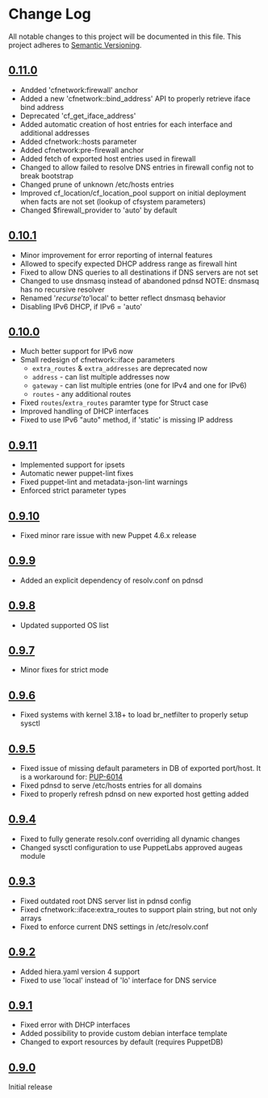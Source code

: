 # Change Log

All notable changes to this project will be documented in this file. This
project adheres to [Semantic Versioning](http://semver.org/).

## [0.11.0]
- Andded 'cfnetwork:firewall' anchor
- Added a new 'cfnetwork::bind_address' API to properly retrieve iface bind address
- Deprecated 'cf_get_iface_address'
- Added automatic creation of host entries for each interface and additional addresses
- Added cfnetwork::hosts parameter
- Added cfnetwork:pre-firewall anchor
- Added fetch of exported host entries used in firewall
- Changed to allow failed to resolve DNS entries in firewall config
    not to break bootstrap
- Changed prune of unknown /etc/hosts entries
- Improved cf_location/cf_location_pool support on initial deployment
    when facts are not set (lookup of cfsystem parameters)
- Changed $firewall_provider to 'auto' by default

## [0.10.1]
- Minor improvement for error reporting of internal features
- Allowed to specify expected DHCP address range as firewall hint
- Fixed to allow DNS queries to all destinations if DNS servers are not set
- Changed to use dnsmasq instead of abandoned pdnsd
    NOTE: dnsmasq has no recursive resolver
- Renamed '$recurse' to '$local' to better reflect dnsmasq behavior
- Disabling IPv6 DHCP, if IPv6 = 'auto'

## [0.10.0]
- Much better support for IPv6 now
- Small redesign of cfnetwork::iface parameters
    - `extra_routes` & `extra_addresses` are deprecated now
    - `address` - can list multiple addresses now
    - `gateway` - can list multiple entries (one for IPv4 and one for IPv6)
    - `routes` - any additional routes
- Fixed `routes`/`extra_routes` paramter type for Struct case
- Improved handling of DHCP interfaces
- Fixed to use IPv6 "auto" method, if 'static' is missing IP address

## [0.9.11]
- Implemented support for ipsets
- Automatic newer puppet-lint fixes
- Fixed puppet-lint and metadata-json-lint warnings
- Enforced strict parameter types

## [0.9.10]
- Fixed minor rare issue with new Puppet 4.6.x release

## [0.9.9]
- Added an explicit dependency of resolv.conf on pdnsd

## [0.9.8]
- Updated supported OS list

## [0.9.7]

- Minor fixes for strict mode

## [0.9.6]

- Fixed systems with kernel 3.18+ to load br_netfilter to properly setup sysctl

## [0.9.5]

- Fixed issue of missing default parameters in DB of exported port/host.
   It is a workaround for: [PUP-6014](https://tickets.puppetlabs.com/browse/PUP-6014)
- Fixed pdnsd to serve /etc/hosts entries for all domains
- Fixed to properly refresh pdnsd on new exported host getting added

## [0.9.4]

- Fixed to fully generate resolv.conf overriding all dynamic changes
- Changed sysctl configuration to use PuppetLabs approved augeas module

## [0.9.3]

- Fixed outdated root DNS server list in pdnsd config
- Fixed cfnetwork::iface:extra_routes to support plain string, but not only arrays
- Fixed to enforce current DNS settings in /etc/resolv.conf


## [0.9.2]

- Added hiera.yaml version 4 support
- Fixed to use 'local' instead of 'lo' interface for DNS service

## [0.9.1]

- Fixed error with DHCP interfaces
- Added possibility to provide custom debian interface template
- Changed to export resources by default (requires PuppetDB)

## [0.9.0]

Initial release

[0.11.0]: https://github.com/codingfuture/puppet-cfnetwork/releases/tag/v0.11.0
[0.10.1]: https://github.com/codingfuture/puppet-cfnetwork/releases/tag/v0.10.1
[0.10.0]: https://github.com/codingfuture/puppet-cfnetwork/releases/tag/v0.10.0
[0.9.11]: https://github.com/codingfuture/puppet-cfnetwork/releases/tag/v0.9.11
[0.9.10]: https://github.com/codingfuture/puppet-cfnetwork/releases/tag/v0.9.10
[0.9.9]: https://github.com/codingfuture/puppet-cfnetwork/releases/tag/v0.9.9
[0.9.8]: https://github.com/codingfuture/puppet-cfnetwork/releases/tag/v0.9.8
[0.9.7]: https://github.com/codingfuture/puppet-cfnetwork/releases/tag/v0.9.7
[0.9.6]: https://github.com/codingfuture/puppet-cfnetwork/releases/tag/v0.9.6
[0.9.5]: https://github.com/codingfuture/puppet-cfnetwork/releases/tag/v0.9.5
[0.9.4]: https://github.com/codingfuture/puppet-cfnetwork/releases/tag/v0.9.4
[0.9.3]: https://github.com/codingfuture/puppet-cfnetwork/releases/tag/v0.9.3
[0.9.2]: https://github.com/codingfuture/puppet-cfnetwork/releases/tag/v0.9.2
[0.9.1]: https://github.com/codingfuture/puppet-cfnetwork/releases/tag/v0.9.1
[0.9.0]: https://github.com/codingfuture/puppet-cfnetwork/releases/tag/v0.9.0